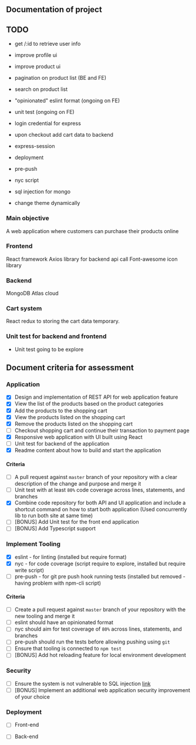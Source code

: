 ## Documentation of project
## TODO
- get /:id to retrieve user info
- improve profile ui
- improve product ui
- pagination on product list (BE and FE)
- search on product list

- "opinionated" eslint format (ongoing on FE)
- unit test (ongoing on FE)
- login credential for express
- upon checkout add cart data to backend
- express-session
- deployment
- pre-push
- nyc script
- sql injection for mongo
- change theme dynamically
### Main objective
A web application where customers can purchase their products online

### Frontend
React framework
Axios library for backend api call
Font-awesome icon library

### Backend
MongoDB Atlas cloud

### Cart system
React redux to storing the cart data temporary.

### Unit test for backend and frontend
- Unit test going to be explore

## Document criteria for assessment
### Application
- [x] Design and implementation of REST API for web application feature
- [x] View the list of the products based on the product categories
- [x] Add the products to the shopping cart
- [x] View the products listed on the shopping cart
- [x] Remove the products listed on the shopping cart
- [ ] Checkout shopping cart and continue their transaction to payment page
- [x] Responsive web application with UI built using React
- [ ] Unit test for backend of the application
- [x] Readme content about how to build and start the application
#### Criteria
- [ ] A pull request against `master` branch of your repository with a clear description of the change
and purpose and merge it
- [ ] Unit test with at least `80%` code coverage across lines, statements, and branches
- [X] Combine code repository for both API and UI application and include a shortcut command on how
to start both application (Used concurrently lib to run both site at same time)
- [ ] [BONUS] Add Unit test for the front end application
- [ ] [BONUS] Add Typescript support

### Implement Tooling
- [X] eslint - for linting (installed but require format)
- [X] nyc - for code coverage (script require to explore, installed but require write script)
- [ ] pre-push - for git pre push hook running tests (installed but removed - having problem with npm-cli script)
#### Criteria
- [ ] Create a pull request against `master` branch of your repository with the new tooling and merge it
- [ ] eslint should have an opinionated format
- [ ] nyc should aim for test coverage of `80%` across lines, statements, and branches
- [ ] pre-push should run the tests before allowing pushing using `git`
- [ ] Ensure that tooling is connected to `npm test`
- [ ] [BONUS] Add hot reloading feature for local environment development

### Security
- [ ] Ensure the system is not vulnerable to SQL injection [link](https://www.owasp.org/index.php/SQL_Injection)
- [ ] [BONUS] Implement an additional web application security improvement of your choice

### Deployment
- [ ] Front-end
- [ ] Back-end


